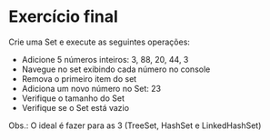 # Exercício final

Crie uma Set e execute as seguintes operações:
* Adicione 5 números inteiros: 3, 88, 20, 44, 3
* Navegue no set exibindo cada número no console
* Remova o primeiro item do set
* Adiciona um novo número no Set: 23
* Verifique o tamanho do Set
* Verifique se o Set está vazio

Obs.: O ideal é fazer para as 3 (TreeSet, HashSet e LinkedHashSet)
